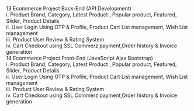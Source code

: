 13 Ecommerce Project Back-End (API Development) </br>
i. Product Brand, Category, Latest Product , Popular product, Featured, Slider, Product Details </br>
ii. User Login Using OTP & Profile, Product Cart List management, Wish List management</br>
iii. Product User Review & Rating System</br>
iv. Cart Checkout using SSL Commerz payment,Order history & Invoice generation</br>
14 Ecommerce Project Front-End (JavaScript Ajax Bootstrap) </br>
i. Product Brand, Category, Latest Product , Popular product, Featured, Slider, Product Details </br>
ii. User Login Using OTP & Profile, Product Cart List management, Wish List management</br>
iii. Product User Review & Rating System</br>
iv. Cart Checkout using SSL Commerz payment,Order history & Invoice generation</br>

